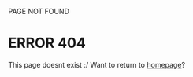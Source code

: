 PAGE NOT FOUND
# ERROR 404
This page doesnt exist :/
Want to return to [homepage](https://nikoniyazi.github.io/)?
